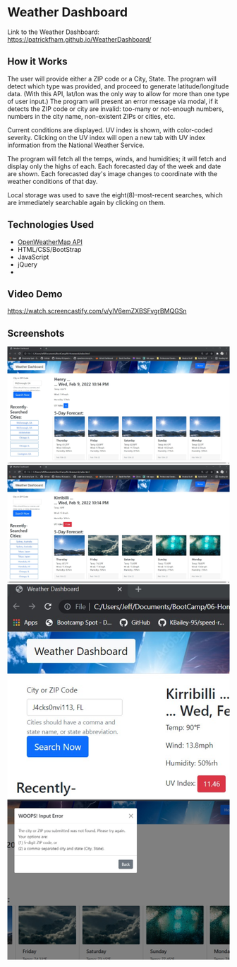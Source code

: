 # Weather Dashboard
Link to the Weather Dashboard: https://patrickfham.github.io/WeatherDashboard/

## How it Works

The user will provide either a ZIP code or a City, State.
The program will detect which type was provided, and proceed to generate latitude/longitude data. (With this API, lat/lon was the only way to allow for more than one type of user input.)
The program will present an error message via modal, if it detects the ZIP code or city are invalid: too-many or not-enough numbers, numbers in the city name, non-existent ZIPs or cities, etc.

Current conditions are displayed.
UV index is shown, with color-coded severity.  Clicking on the UV index will open a new tab with UV index information from the National Weather Service.

The program will fetch all the temps, winds, and humidities; it will fetch and display only the highs of each.
Each forecasted day of the week and date are shown.
Each forecasted day's image changes to coordinate with the weather conditions of that day.

Local storage was used to save the eight(8)-most-recent searches, which are immediately searchable again by clicking on them.


## Technologies Used
- [OpenWeatherMap API](https://openweathermap.org/api)
- HTML/CSS/BootStrap
- JavaScript
- jQuery
- 

## Video Demo
https://watch.screencastify.com/v/ylV6emZXBSFvgrBMQGSn


## Screenshots
![CityStateInput](./assets/screenshots/citysearch.jpg)
![UVindexAndForecastCards](./assets/screenshots/uvindexandforecastcards.jpg)
![Wonky Input](./assets/screenshots/wonkyinput.jpg)
![ErrorModal](./assets/screenshots/errormodal.jpg)
